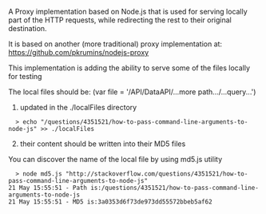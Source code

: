 A Proxy implementation based on Node.js that is used for serving locally part of the HTTP requests, while redirecting the rest to their original destination.

It is based on another (more traditional) proxy implementation at: https://github.com/pkrumins/nodejs-proxy


This implementation is adding the ability to serve some of the files locally for testing

The local files should be:  (var file = '/API/DataAPI/...more path.../...query...')

1. updated in the ./localFiles directory 

```
  > echo "/questions/4351521/how-to-pass-command-line-arguments-to-node-js" >> ./localFiles
```

2. their content should be written into their MD5 files 

You can discover the name of the local file by using md5.js utility

```
  > node md5.js "http://stackoverflow.com/questions/4351521/how-to-pass-command-line-arguments-to-node-js"
21 May 15:55:51 - Path is:/questions/4351521/how-to-pass-command-line-arguments-to-node-js
21 May 15:55:51 - MD5 is:3a0353d6f73de973dd55572bbeb5af62
```
